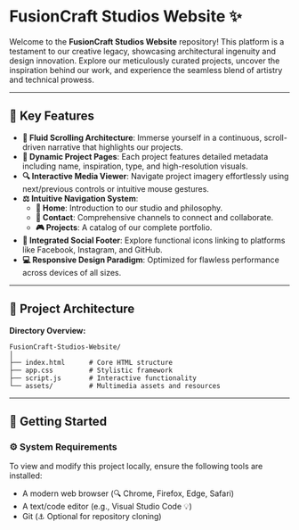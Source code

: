 # FusionCraft Studios Website ✨

Welcome to the **FusionCraft Studios Website** repository! This platform is a testament to our creative legacy, showcasing architectural ingenuity and design innovation. Explore our meticulously curated projects, uncover the inspiration behind our work, and experience the seamless blend of artistry and technical prowess.

---

## 🌟 Key Features

- **🔄 Fluid Scrolling Architecture**: Immerse yourself in a continuous, scroll-driven narrative that highlights our projects.
- **🎨 Dynamic Project Pages**: Each project features detailed metadata including name, inspiration, type, and high-resolution visuals.
- **🔍 Interactive Media Viewer**: Navigate project imagery effortlessly using next/previous controls or intuitive mouse gestures.
- **⚖️ Intuitive Navigation System**:
  - **🏡 Home**: Introduction to our studio and philosophy.
  - **📧 Contact**: Comprehensive channels to connect and collaborate.
  - **🎮 Projects**: A catalog of our complete portfolio.
- **🎤 Integrated Social Footer**: Explore functional icons linking to platforms like Facebook, Instagram, and GitHub.
- **💻 Responsive Design Paradigm**: Optimized for flawless performance across devices of all sizes.

---

## 📂 Project Architecture

**Directory Overview:**

```
FusionCraft-Studios-Website/
│
├── index.html      # Core HTML structure
├── app.css         # Stylistic framework
├── script.js       # Interactive functionality
└── assets/         # Multimedia assets and resources
```

---

## 🚀 Getting Started

### ⚙️ System Requirements

To view and modify this project locally, ensure the following tools are installed:
- A modern web browser (🔍 Chrome, Firefox, Edge, Safari)
- A text/code editor (e.g., Visual Studio Code 💡)
- Git (⚓ Optional for repository cloning)

